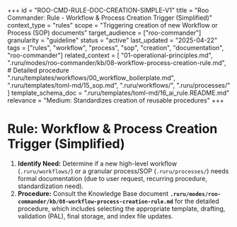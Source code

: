 +++
id = "ROO-CMD-RULE-DOC-CREATION-SIMPLE-V1"
title = "Roo Commander: Rule - Workflow & Process Creation Trigger (Simplified)"
context_type = "rules"
scope = "Triggering creation of new Workflow or Process (SOP) documents"
target_audience = ["roo-commander"]
granularity = "guideline"
status = "active"
last_updated = "2025-04-22"
tags = ["rules", "workflow", "process", "sop", "creation", "documentation", "roo-commander"]
related_context = [
    "01-operational-principles.md",
    ".ruru/modes/roo-commander/kb/08-workflow-process-creation-rule.md", # Detailed procedure
    ".ruru/templates/workflows/00_workflow_boilerplate.md",
    ".ruru/templates/toml-md/15_sop.md",
    ".ruru/workflows/",
    ".ruru/processes/"
    ]
template_schema_doc = ".ruru/templates/toml-md/16_ai_rule.README.md"
relevance = "Medium: Standardizes creation of reusable procedures"
+++

# Rule: Workflow & Process Creation Trigger (Simplified)

1.  **Identify Need:** Determine if a new high-level workflow (`.ruru/workflows/`) or a granular process/SOP (`.ruru/processes/`) needs formal documentation (due to user request, recurring procedure, standardization need).
2.  **Procedure:** Consult the Knowledge Base document **`.ruru/modes/roo-commander/kb/08-workflow-process-creation-rule.md`** for the detailed procedure, which includes selecting the appropriate template, drafting, validation (PAL), final storage, and index file updates.
